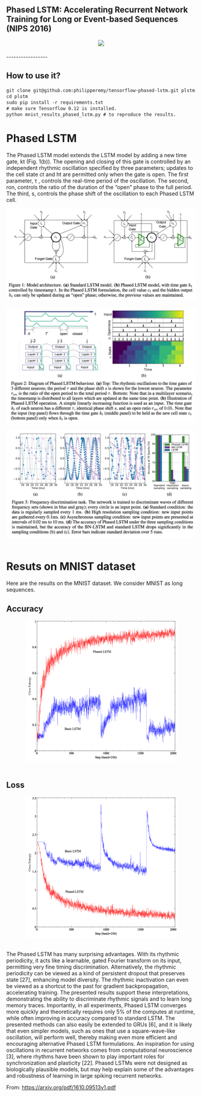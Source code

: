 ## Phased LSTM: Accelerating Recurrent Network Training for Long or Event-based Sequences (NIPS 2016)

<div align="center">
  <img src="https://www.tensorflow.org/images/tf_logo_transp.png" width="200"><br><br>
</div>
-----------------

## How to use it?
```
git clone git@github.com:philipperemy/tensorflow-phased-lstm.git plstm
cd plstm
sudo pip install -r requirements.txt
# make sure Tensorflow 0.12 is installed.
python mnist_results_phased_lstm.py # to reproduce the results.
```

# Phased LSTM

The Phased LSTM model extends the LSTM model by adding a new time gate, kt (Fig. 1(b)). The
opening and closing of this gate is controlled by an independent rhythmic oscillation specified by
three parameters; updates to the cell state ct and ht are permitted only when the gate is open. The
first parameter, τ , controls the real-time period of the oscillation. The second, ron, controls the ratio
of the duration of the “open” phase to the full period. The third, s, controls the phase shift of the
oscillation to each Phased LSTM cell.

<div align="center">
  <img src="fig/fig1.png"><br><br>
</div>

<div align="center">
  <img src="fig/fig2.png"><br><br>
</div>

<div align="center">
  <img src="fig/fig3.png"><br><br>
</div>


# Resuts on MNIST dataset

Here are the results on the MNIST dataset. We consider MNIST as long sequences.

## Accuracy
<div align="center">
  <img src="fig/mnist_acc.png" width="400"><br><br>
</div>

## Loss
<div align="center">
  <img src="fig/mnist_ce.png" width="400"><br><br>
</div>

The Phased LSTM has many surprising advantages. With its rhythmic periodicity, it acts like a
learnable, gated Fourier transform on its input, permitting very fine timing discrimination. Alternatively,
the rhythmic periodicity can be viewed as a kind of persistent dropout that preserves state [27],
enhancing model diversity. The rhythmic inactivation can even be viewed as a shortcut to the past
for gradient backpropagation, accelerating training. The presented results support these interpretations,
demonstrating the ability to discriminate rhythmic signals and to learn long memory traces.
Importantly, in all experiments, Phased LSTM converges more quickly and theoretically requires
only 5% of the computes at runtime, while often improving in accuracy compared to standard LSTM.
The presented methods can also easily be extended to GRUs [6], and it is likely that even simpler
models, such as ones that use a square-wave-like oscillation, will perform well, thereby making even
more efficient and encouraging alternative Phased LSTM formulations. An inspiration for using
oscillations in recurrent networks comes from computational neuroscience [3], where rhythms have
been shown to play important roles for synchronization and plasticity [22]. Phased LSTMs were
not designed as biologically plausible models, but may help explain some of the advantages and
robustness of learning in large spiking recurrent networks.

From: https://arxiv.org/pdf/1610.09513v1.pdf
